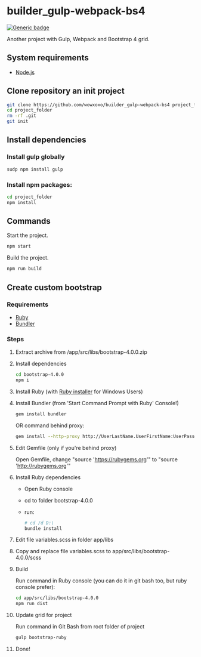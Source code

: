 # builder_gulp-webpack-bs4
[![Generic badge](https://img.shields.io/badge/version-1.1.0-<COLOR>.svg)](https://github.com/wowxoxo/builder_gulp-webpack-bs4)

Another project with Gulp, Webpack and Bootstrap 4 grid.

## System requirements

* [Node.js](https://nodejs.org)

## Clone repository an init project
```Bash
git clone https://github.com/wowxoxo/builder_gulp-webpack-bs4 project_folder
cd project_folder
rm -rf .git
git init
```

## Install dependencies

### Install gulp globally
```Bash
sudp npm install gulp
```

### Install npm packages:

```Bash
cd project_folder
npm install
```

## Commands

Start the project.

```Bash
npm start
```

Build the project.

```Bash
npm run build
```

## Create custom bootstrap

### Requirements

* [Ruby](https://www.ruby-lang.org/en/documentation/installation/)
* [Bundler](https://bundler.io/)

### Steps

1. Extract archive from /app/src/libs/bootstrap-4.0.0.zip

2. Install dependencies
    ```Bash
    cd bootstrap-4.0.0
    npm i
    ```

3. Install Ruby (with [Ruby installer](https://www.ruby-lang.org/en/documentation/installation/#rubyinstaller) for Windows Users)

4. Install Bundler (from 'Start Command Prompt with Ruby' Console!)

    ```Bash
    gem install bundler
    ```

    OR command behind proxy:

    ```Bash
    gem install --http-proxy http://UserLastName.UserFirstName:UserPass@10.0.4.245:3128 bundler
    ```

5. Edit Gemfile (only if you're behind proxy)

    Open Gemfile, change "source 'https://rubygems.org'" to "source 'http://rubygems.org'"

6. Install Ruby dependencies

    * Open Ruby console
    * cd to folder bootstrap-4.0.0
    * run:

        ```Bash
        # cd /d D:\
        bundle install
        ```

7. Edit file variables.scss in folder app/libs

8. Copy and replace file variables.scss to app/src/libs/bootstrap-4.0.0/scss

9. Build

    Run command in Ruby console (you can do it in git bash too, but ruby console prefer):

    ```Bash
    cd app/src/libs/bootstrap-4.0.0
    npm run dist
    ```

10. Update grid for project

    Run command in Git Bash from root folder of project

    ```Bash
    gulp bootstrap-ruby
    ```

11. Done!
